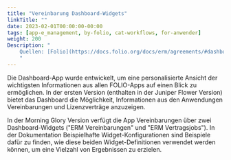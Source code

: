 ```yaml
---
title: "Vereinbarung Dashboard-Widgets"
linkTitle: ""
date: 2023-02-01T00:00:00-00:00
tags: [app-e_management, by-folio, cat-workflows, for-anwender]
weight: 200
Description: "
    Quellen: [Folio](https://docs.folio.org/docs/erm/agreements/#dashboard-widgets-for-the-agreements-app) <!-- & [GBV](https://info.gebev.de/display/FOLIOGBVEXTERN/Folio:+Vereinbarung+Dashboard-Widgets) -->
    "
---
```


Die Dashboard-App wurde entwickelt, um eine personalisierte Ansicht der wichtigsten Informationen aus allen FOLIO-Apps auf einen Blick zu ermöglichen. In der ersten Version (enthalten in der Juniper Flower Version) bietet das Dashboard die Möglichkeit, Informationen aus den Anwendungen Vereinbarungen und Lizenzverträge anzuzeigen.

In der Morning Glory Version verfügt die App Vereinbarungen über zwei Dashboard-Widgets ("ERM Vereinbarungen" und "ERM Vertragsjobs"). In der Dokumentation Beispielhafte Widget-Konfigurationen sind Beispiele dafür zu finden, wie diese beiden Widget-Definitionen verwendet werden können, um eine Vielzahl von Ergebnissen zu erzielen.
